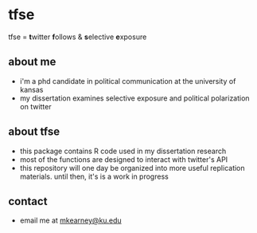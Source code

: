 # tfse
tfse = **t**witter **f**ollows & **s**elective **e**xposure

## about me
- i'm a phd candidate in political communication at the university of kansas
- my dissertation examines selective exposure and political polarization on twitter

## about tfse
- this package contains R code used in my dissertation research
- most of the functions are designed to interact with twitter's API
- this repository will one day be organized into more useful replication materials. until then, it's is a work in progress

## contact
- email me at mkearney@ku.edu
